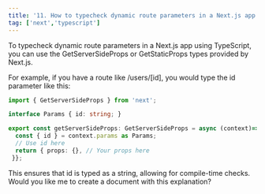 ```yaml
---
title: '11. How to typecheck dynamic route parameters in a Next.js app using TypeScript?'
tag: ['next','typescript']
---
```


To typecheck dynamic route parameters in a Next.js app using TypeScript, you can use the GetServerSideProps or GetStaticProps types provided by Next.js. 

For example, if you have a route like /users/[id], you would type the id parameter like this: 

```ts
import { GetServerSideProps } from 'next';

interface Params { id: string; }

export const getServerSideProps: GetServerSideProps = async (context)=> { 
  const { id } = context.params as Params; 
  // Use id here 
  return { props: {}, // Your props here 
 }}; 
``` 

This ensures that id is typed as a string, allowing for compile-time checks. Would you like me to create a document with this explanation?